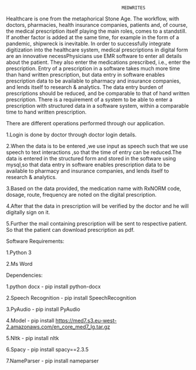                                                 MEDWRITES
                                                
                                                
                                                
Healthcare is one from the metaphorical Stone Age. The workflow, with doctors, pharmacies, health insurance companies, patients and, of course, the medical prescription itself playing the main roles, comes to a standstill. If another factor is added at the same time, for example in the form of a pandemic, shipwreck is inevitable. In order to successfully integrate digitization into the healthcare system, medical prescriptions in digital form are an innovative necessPhysicians use EMR software to enter all details about the patient. They also enter the medications prescribed, i.e., enter the prescription. Entry of a prescription in a software takes much more time than hand written prescription, but data entry in software enables prescription data to be available to pharmacy and insurance companies, and lends itself to research & analytics. The data entry burden of prescriptions should be reduced, and be comparable to that of hand written prescription. There is a requirement of a system to be able to enter a prescription with structured data in a software system, within a comparable time to hand written prescription.



There are different operations performed through our application.

1.Login is done by doctor through doctor login details.

2.When the data is to be entered ,we use input as speech such that we use speech to text interactions ,so that the time of entry can be reduced.The data is entered in the structured form and stored in the software using mysql,so that data entry in software enables prescription data to be available to pharmacy and insurance companies, and lends itself to research & analytics.

3.Based on the data provided, the medication name with RxNORM code, dosage, route, frequency are noted on the digital prescription.

4.After that the data in prescription will be verified by the doctor and he will digitally sign on it.

5.Further the mail containing prescription  will be sent to respective patient. So that the patient can download prescription as pdf.


Software Requirements:

1.Python 3

2.Ms Word


Dependencies:

1.python docx - pip install python-docx

2.Speech Recognition - pip install SpeechRecognition

3.PyAudio - pip install PyAudio

4.Model - pip install https://med7.s3.eu-west-2.amazonaws.com/en_core_med7_lg.tar.gz

5.Nltk - pip install nltk

6.Spacy - pip install spacy==2.3.5

7.NameParser - pip install nameparser

